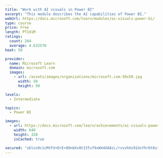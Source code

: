 ```yaml
---
title: "Work with AI visuals in Power BI"
excerpt: "This module describes the AI capabilities of Power BI."
webUrl: https://docs.microsoft.com/learn/modules/ai-visuals-power-bi/
type: course
price: Free
length: PT1H1M
ratings:
  count: 264
  average: 4.632576
heat: 50

provider:
  name: Microsoft Learn
  domain: microsoft.com
  images:
    - url: /assets/images/organizations/microsoft.com-50x50.jpg
      width: 50
      height: 50

levels:
  - Intermediate

topics:
  - Power BI

images:
  - url: https://docs.microsoft.com/learn/achievements/ai-visuals-power-bi-social.png
    width: 640
    height: 320
    isCached: true

secured: "xblos0c1cMtFU+DrE+8On6Xv0t15Tuf9xWX4XA8zL/rvvxhXv91UsYhrDt8x3gUsK6AwLCFUIgRSjopXqMnmWblfrfcU6HmhCWzdWpQpLmfuHRtsvdJ1AtqoyC+hASVgi/hrvAzYaWpSmk62kiB6H7HR9gFFG3U8FsetsGZ9nMlmUTIFzwB2AYi2IuqxTflkZKfHK2j7hye8/hrIR9VvfBZRiPP/K/XCcVizE0nW/4Tt35NanujCyhYkg4y++SvqgfVoYGlJLh2Q6Vc6/BgIKdLFdBim6ZaoPPPB6MIt9cNt4v3uzvTvyygy/SqsJh+bCyWj0CIs8dW6sd4UmZauBn4fsIrHpcvffyGnbu1rYZ1LTdSLxC7BxxZGO6rSZaavo/7+G3ZHX61fUYWw1rNrnj9xYVoB/t6/6ZqZUDyTk9A=;ZlPdsDq6QdNTS5qb3m0/Rg=="
---
```


